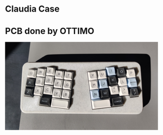 # Claudia Case
#   PCB done by OTTIMO

<img src="https://github.com/drewfowler/Drew...-Open-Source-Projects/blob/main/Claudia/pics/claudia_real_front.jpg" /> 


